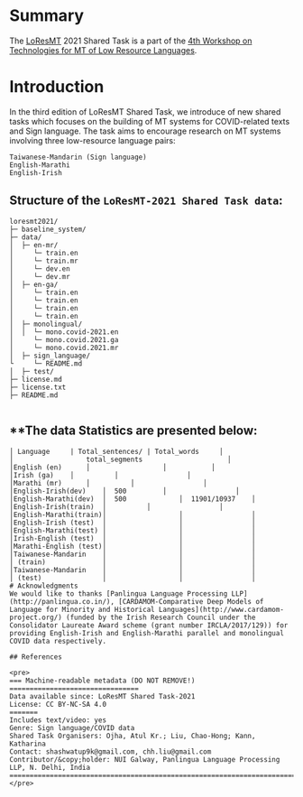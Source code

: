 # Summary

The [LoResMT](https://github.com/panlingua/loresmt-2021/) 2021 Shared Task is a part of the [4th Workshop on Technologies for MT of Low Resource Languages](https://sites.google.com/view/loresmt/).

# Introduction
In the third edition of LoResMT Shared Task, we introduce of new shared tasks which focuses on the building of MT systems for COVID-related texts and Sign language. The task aims to encourage research on MT systems involving three low-resource language pairs:

	Taiwanese-Mandarin (Sign language)
	English-Marathi
	English-Irish
## Structure of the `LoResMT-2021 Shared Task data`:
```
loresmt2021/
├─ baseline_system/
├─ data/
│  ├─ en-mr/
│     └─ train.en
│     └─ train.mr
│     └─ dev.en
│     └─ dev.mr
│  ├─ en-ga/
│     └─ train.en
│     └─ train.en
│     └─ train.en
│     └─ train.en
│  ├─ monolingual/
│  │  └─ mono.covid-2021.en
│     └─ mono.covid.2021.ga
│     └─ mono.covid.2021.mr
│  ├─ sign_language/
└     └─ README.md
│  ├─ test/
├─ license.md
├─ license.txt
├─ README.md
   
```
**The data Statistics are presented below:
-----------------------------------------------------
```
│ Language	   | Total_sentences/ | Total_words     │
│	               total_segments         	          │ 
│English (en)	   │                  │	          │
│Irish (ga)	   │  		  │                 │
│Marathi (mr)	   │  		  │                 │
│English-Irish(dev)    │  500		  │                 │
│English-Marathi(dev)  │  500             │  11901/10937    │
│English-Irish(train)  │		  │                 │
│English-Marathi(train)│                  │                 │
│English-Irish (test)  │                  │                 │
│English-Marathi(test) │                  │                 │
│Irish-English (test)  │                  │                 │
│Marathi-English (test)│                  │                 │
│Taiwanese-Mandarin    │                  │                 │
│ (train)              │                  │                 │
│Taiwanese-Mandarin    │                  │                 │
│ (test)               │                  │                 │
# Acknowledgments
We would like to thanks [Panlingua Language Processing LLP](http://panlingua.co.in/), [CARDAMOM-Comparative Deep Models of Language for Minority and Historical Languages](http://www.cardamom-project.org/) (funded by the Irish Research Council under the Consolidator Laureate Award scheme (grant number IRCLA/2017/129)) for providing English-Irish and English-Marathi parallel and monolingual COVID data respectively.

## References

<pre>
=== Machine-readable metadata (DO NOT REMOVE!) ================================
Data available since: LoResMT Shared Task-2021
License: CC BY-NC-SA 4.0
=======
Includes text/video: yes
Genre: Sign language/COVID data
Shared Task Organisers: Ojha, Atul Kr.; Liu, Chao-Hong; Kann, Katharina
Contact: shashwatup9k@gmail.com, chh.liu@gmail.com
Contributor/&copy;holder: NUI Galway, Panlingua Language Processing LLP, N. Delhi, India
===============================================================================
</pre>
